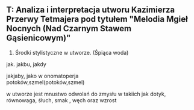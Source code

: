 ## T: Analiza i interpretacja utworu Kazimierza Przerwy Tetmajera pod tytułem "Melodia Mgieł Nocnych (Nad Czarnym Stawem Gąsienicowym)"

1. Środki stylistyczne w utworze.
(Śpiąca woda)

jak. jakbu, jakdy

jakjaby, jako w onomatoperja  
potoków,szmel(potoków,szmel)

w utworze jest mnustwo odwolań do zmysłu w takiich jak dotyk,  równowaga, śłuch, smak , węch oraz wzrost
